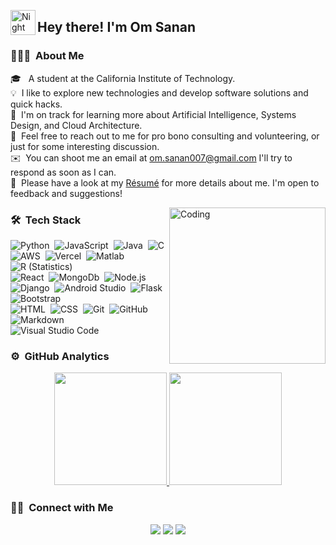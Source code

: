 <img alt="Night Coding" src="./assets/Hand%20Wave.gif" width='40' align="left"/><h2>Hey there! I'm Om Sanan</h2>

<!-- ## 👋 &nbsp;Hey there! I'm Om -->

### 👨🏻‍💻 &nbsp;About Me

🎓 &nbsp; A student at the California Institute of Technology.\
💡 &nbsp;I like to explore new technologies and develop software solutions and quick hacks.\
🌱 &nbsp;I'm on track for learning more about Artificial Intelligence, Systems Design, and Cloud Architecture.\
💬 &nbsp;Feel free to reach out to me for pro bono consulting and volunteering, or just for some interesting discussion.\
✉️ &nbsp;You can shoot me an email at om.sanan007@gmail.com I'll try to respond as soon as I can.\
📄 &nbsp;Please have a look at my [Résumé](https://drive.google.com/file/d/1ogb8f0ys4z4DU6Qizs5DWmWYomtsZ7R-/view?usp=sharing) for more details about me. I'm open to feedback and suggestions!

<img align="right" alt="Coding" width="250" src="https://i.pinimg.com/originals/81/17/8b/81178b47a8598f0c81c4799f2cdd4057.gif"/>



### 🛠 &nbsp;Tech Stack

![Python](https://img.shields.io/badge/-Python-05122A?style=flat&logo=python)&nbsp;
![JavaScript](https://img.shields.io/badge/-JavaScript-05122A?style=flat&logo=javascript)&nbsp;
![Java](https://img.shields.io/badge/-Java-05122A?style=flat&logo=Java&logoColor=FFA518)&nbsp;
![C](https://img.shields.io/badge/-C-05122A?style=flat&logo=C&logoColor=A8B9CC)&nbsp;
![AWS](https://img.shields.io/badge/-AWS-05122A?style=flat&logo=AWS&logoColor=A8B9CC)&nbsp;
![Vercel](https://img.shields.io/badge/-Vercel-05122A?style=flat&logo=Vercel&logoColor=A8B9CC)&nbsp;
![Matlab](https://img.shields.io/badge/-Matlab-05122A?style=flat&logo=Matlab%2B%2B&logoColor=00599C)&nbsp;
![R (Statistics)](https://img.shields.io/badge/-R-05122A?style=flat&logo=R&logoColor=276DC3)\
![React](https://img.shields.io/badge/-React-05122A?style=flat&logo=react)&nbsp;
![MongoDb](https://img.shields.io/badge/-MongoDb-05122A?style=flat&logo=mongoDb)&nbsp;
![Node.js](https://img.shields.io/badge/-Node.js-05122A?style=flat&logo=node.js)&nbsp;
![Django](https://img.shields.io/badge/-Django-05122A?style=flat&logo=django&logoColor=092E20)&nbsp;
![Android Studio](https://img.shields.io/badge/-AndroidStudio-05122A?style=flat&logo=AndroidStudio&logoColor=092E20)&nbsp;
![Flask](https://img.shields.io/badge/-Flask-05122A?style=flat&logo=flask)&nbsp;
![Bootstrap](https://img.shields.io/badge/-Bootstrap-05122A?style=flat&logo=bootstrap&logoColor=563D7C)\
![HTML](https://img.shields.io/badge/-HTML-05122A?style=flat&logo=HTML5)&nbsp;
![CSS](https://img.shields.io/badge/-CSS-05122A?style=flat&logo=CSS3&logoColor=1572B6)&nbsp;
![Git](https://img.shields.io/badge/-Git-05122A?style=flat&logo=git)&nbsp;
![GitHub](https://img.shields.io/badge/-GitHub-05122A?style=flat&logo=github)&nbsp;
![Markdown](https://img.shields.io/badge/-Markdown-05122A?style=flat&logo=markdown)\
![Visual Studio Code](https://img.shields.io/badge/-Visual%20Studio%20Code-05122A?style=flat&logo=visual-studio-code&logoColor=007ACC)&nbsp;


### ⚙️ &nbsp;GitHub Analytics

<p align="center">
<a href="https://github.com/anti-integral">
  <img height="180em" src="https://github-readme-stats-eight-theta.vercel.app/api?username=anti-integral&show_icons=true&theme=algolia&include_all_commits=true&count_private=true"/>
  <img height="180em" src="https://github-readme-stats-eight-theta.vercel.app/api/top-langs/?username=anti-integral&layout=compact&langs_count=8&theme=algolia"/>
</a>
</p>


### 🤝🏻 &nbsp;Connect with Me

<p align="center">
<a href="https://www.researchgate.net/profile/Om-Sanan"><img src="https://img.shields.io/badge/-researchgate.net-3423A6?style=flat&logo=Google-Chrome&logoColor=white"/></a>
<a href="https://linkedin.com/in/om-sanan"><img src="https://img.shields.io/badge/-Om%20Sanan-0077B5?style=flat&logo=Linkedin&logoColor=white"/></a>
<a href="mailto:om.sanan007@gmail.com"><img src="https://img.shields.io/badge/om.sanan007@gmail.com-D14836?style=flat&logo=Gmail&logoColor=white"/></a>

</p>
